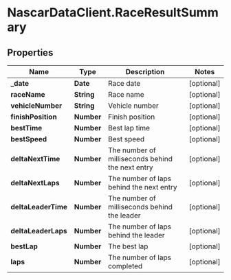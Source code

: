 # NascarDataClient.RaceResultSummary

## Properties
Name | Type | Description | Notes
------------ | ------------- | ------------- | -------------
**_date** | **Date** | Race date | [optional] 
**raceName** | **String** | Race name | [optional] 
**vehicleNumber** | **String** | Vehicle number | [optional] 
**finishPosition** | **Number** | Finish position | [optional] 
**bestTime** | **Number** | Best lap time | [optional] 
**bestSpeed** | **Number** | Best speed | [optional] 
**deltaNextTime** | **Number** | The number of milliseconds behind the next entry | [optional] 
**deltaNextLaps** | **Number** | The number of laps behind the next entry | [optional] 
**deltaLeaderTime** | **Number** | The number of milliseconds behind the leader | [optional] 
**deltaLeaderLaps** | **Number** | The number of laps behind the leader | [optional] 
**bestLap** | **Number** | The best lap | [optional] 
**laps** | **Number** | The number of laps completed | [optional] 
